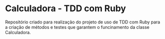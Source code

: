 # Calculadora - TDD com Ruby
Repositório criado para realização do projeto de uso de TDD com Ruby para a criação de métodos e testes que garantem o funcinamento da classe Calculadora.
